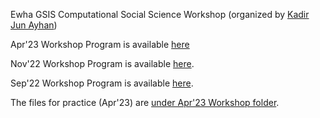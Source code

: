 Ewha GSIS Computational Social Science Workshop (organized by [Kadir Jun Ayhan](https://kjayhan.github.io))

Apr'23 Workshop Program is available [here](https://docs.google.com/document/d/1O4snmc-jRLUzCuaeT6ppW3gzTezHcgLU7QKa5mvqazc/edit?usp=sharing)

Nov'22 Workshop Program is available [here](https://docs.google.com/document/d/1pX-B_qKDJzx1DgzKeMCrBFuwY7pUyAcMpLvfOaYdFZU/edit?usp=sharing).

Sep'22 Workshop Program is available [here](https://docs.google.com/document/d/1tnFk9DVPVHHAqN4DlObV2vZ5b8D2-n4PjI5R8xSDc0w/edit?usp=sharing).

The files for practice (Apr'23) are [under Apr'23 Workshop folder](https://github.com/kjayhan/Ewha_CSS_Workshop/tree/main/Apr'23%20Workshop).
